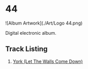 # 44

![Album Artwork](./Art/Logo 44.png)

Digital electronic album.

## Track Listing
 1. [York (Let The Walls Come Down)](https://github.com/Monokey/York)
